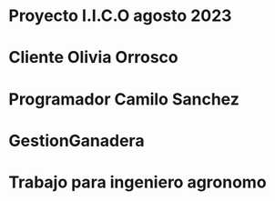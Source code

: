 # Proyecto I.I.C.O agosto 2023
# Cliente Olivia Orrosco 
# Programador Camilo Sanchez

# GestionGanadera
# Trabajo para ingeniero agronomo
